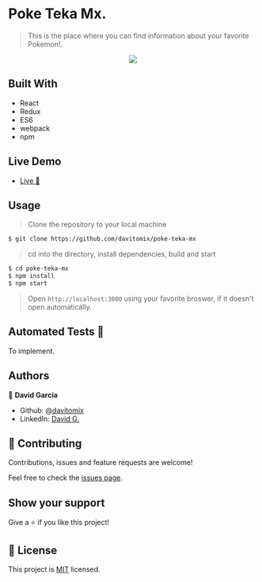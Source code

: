 # Poke Teka Mx.

> This is the place where you can find information about your favorite Pokemon!.

<p align="center">
  <img src="./poke-teka-maain.gif">
</p>

## Built With

- React
- Redux
- ES6
- webpack
- npm

## Live Demo

- [Live :rocket:](https://poke-teka-mx.netlify.app/)

## Usage

> Clone the repository to your local machine

```sh
$ git clone https://github.com/davitomix/poke-teka-mx
```

> cd into the directory, install dependencies, build and start

```sh
$ cd poke-teka-mx
$ npm install
$ npm start
```

> Open `http://localhost:3000` using your favorite broswer, if it doesn't open automatically.

## Automated Tests :space_invader:

To implement.

## Authors

👤 **David García**

- Github: [@davitomix](https://github.com/davitomix)
- LinkedIn: [David G.](https://linkedin.com/linkedinhandle)

## 🤝 Contributing

Contributions, issues and feature requests are welcome!

Feel free to check the [issues page](issues/).

## Show your support

Give a ⭐️ if you like this project!

## 📝 License

This project is [MIT](lic.url) licensed.
